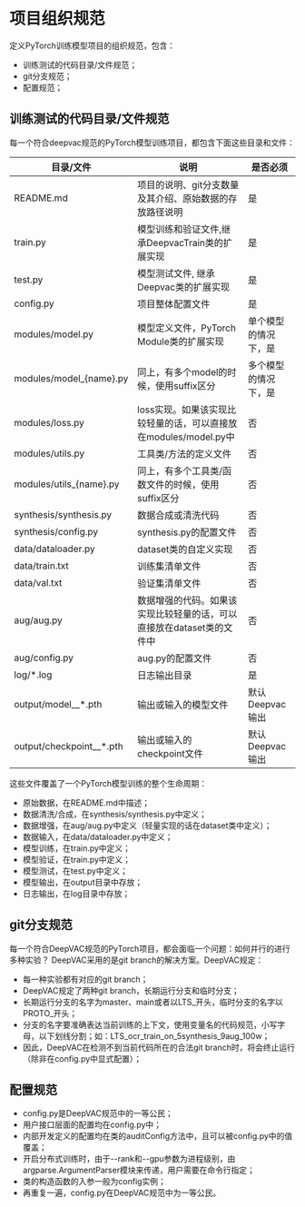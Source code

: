 # 项目组织规范
定义PyTorch训练模型项目的组织规范，包含：
- 训练测试的代码目录/文件规范；
- git分支规范；
- 配置规范；

## 训练测试的代码目录/文件规范
每一个符合deepvac规范的PyTorch模型训练项目，都包含下面这些目录和文件：

|  目录/文件   |  说明   | 是否必须  |
|--------------|---------|---------|
|README.md     |项目的说明、git分支数量及其介绍、原始数据的存放路径说明 | 是 |
|train.py      |模型训练和验证文件,继承DeepvacTrain类的扩展实现| 是 |
|test.py       |模型测试文件, 继承Deepvac类的扩展实现| 是 |
|config.py     |项目整体配置文件| 是 |
|modules/model.py | 模型定义文件，PyTorch Module类的扩展实现|单个模型的情况下，是 |
|modules/model_{name}.py | 同上，有多个model的时候，使用suffix区分|多个模型的情况下，是 |
|modules/loss.py | loss实现。如果该实现比较轻量的话，可以直接放在modules/model.py中|否 |
|modules/utils.py | 工具类/方法的定义文件|否 |
|modules/utils_{name}.py | 同上，有多个工具类/函数文件的时候，使用suffix区分|否 |
|synthesis/synthesis.py| 数据合成或清洗代码|否 |
|synthesis/config.py|synthesis.py的配置文件|否 |
|data/dataloader.py | dataset类的自定义实现|否 |
|data/train.txt | 训练集清单文件|否 |
|data/val.txt   | 验证集清单文件|否 |
|aug/aug.py|数据增强的代码。如果该实现比较轻量的话，可以直接放在dataset类的文件中|否 |
|aug/config.py|aug.py的配置文件|否 |
|log/*.log    |日志输出目录   |是 |
|output/model__*.pth  | 输出或输入的模型文件 |默认Deepvac输出 |
|output/checkpoint__*.pth | 输出或输入的checkpoint文件 |默认Deepvac输出 |

这些文件覆盖了一个PyTorch模型训练的整个生命周期：
- 原始数据，在README.md中描述；
- 数据清洗/合成，在synthesis/synthesis.py中定义；
- 数据增强，在aug/aug.py中定义（轻量实现的话在dataset类中定义）；
- 数据输入，在data/dataloader.py中定义；
- 模型训练，在train.py中定义；
- 模型验证，在train.py中定义；
- 模型测试，在test.py中定义；
- 模型输出，在output目录中存放；
- 日志输出，在log目录中存放；

## git分支规范
每一个符合DeepVAC规范的PyTorch项目，都会面临一个问题：如何并行的进行多种实验？
DeepVAC采用的是git branch的解决方案。DeepVAC规定：
- 每一种实验都有对应的git branch；
- DeepVAC规定了两种git branch，长期运行分支和临时分支；
- 长期运行分支的名字为master、main或者以LTS_开头，临时分支的名字以PROTO_开头；
- 分支的名字要准确表达当前训练的上下文，使用变量名的代码规范，小写字母，以下划线分割；如：LTS_ocr_train_on_5synthesis_9aug_100w；
- 因此，DeepVAC在检测不到当前代码所在的合法git branch时，将会终止运行（除非在config.py中显式配置）；


## 配置规范
- config.py是DeepVAC规范中的一等公民；
- 用户接口层面的配置均在config.py中；
- 内部开发定义的配置均在类的auditConfig方法中，且可以被config.py中的值覆盖；
- 开启分布式训练时，由于--rank和--gpu参数为进程级别，由argparse.ArgumentParser模块来传递，用户需要在命令行指定；
- 类的构造函数的入参一般为config实例；
- 再重复一遍，config.py在DeepVAC规范中为一等公民。
